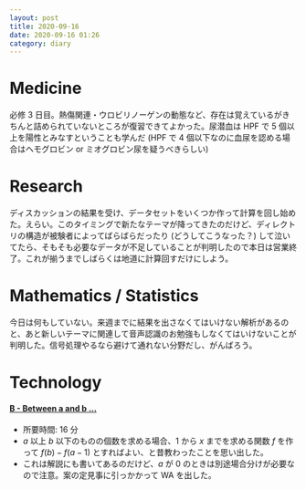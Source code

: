 ```yaml
---
layout: post
title: 2020-09-16
date: 2020-09-16 01:26
category: diary
---
```

# Medicine
必修 3 日目。熱傷関連・ウロビリノーゲンの動態など、存在は覚えているがきちんと詰められていないところが復習できてよかった。尿潜血は HPF で 5 個以上を陽性とみなすということも学んだ (HPF で 4 個以下なのに血尿を認める場合はヘモグロビン or ミオグロビン尿を疑うべきらしい)

# Research
ディスカッションの結果を受け、データセットをいくつか作って計算を回し始めた。えらい。このタイミングで新たなテーマが降ってきたのだけど、ディレクトリの構造が被験者によってばらばらだったり (どうしてこうなった？) して泣いてたら、そもそも必要なデータが不足していることが判明したので本日は営業終了。これが揃うまでしばらくは地道に計算回すだけにしよう。

# Mathematics / Statistics
今日は何もしていない。来週までに結果を出さなくてはいけない解析があるのと、あと新しいテーマに関連して音声認識のお勉強もしなくてはいけないことが判明した。信号処理やるなら避けて通れない分野だし、がんばろう。

# Technology

#### [B - Between a and b ...](https://atcoder.jp/contests/abc048/tasks/abc048_b)
- 所要時間: 16 分
- $a$ 以上 $b$ 以下のものの個数を求める場合、$1$ から $x$ までを求める関数 $f$ を作って $f(b) - f(a - 1)$ とすればよい、と昔教わったことを思い出した。
- これは解説にも書いてあるのだけど、$a$ が $0$ のときは別途場合分けが必要なので注意。案の定見事に引っかかって WA を出した。